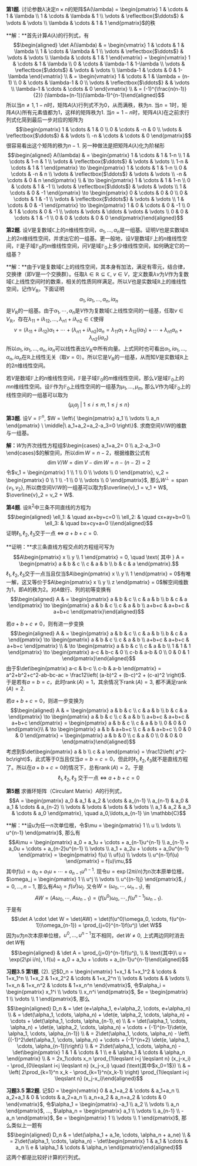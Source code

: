 **第1题**.
讨论参数$\lambda$决定$n\times n$的矩阵$A(\lambda) = \begin{pmatrix} 1 & \cdots & 1 & \lambda \\ 1 & \cdots & \lambda & 1 \\ \vdots & \reflectbox{$\ddots$} & \vdots & \vdots \\ \lambda & \cdots & 1 & 1 \end{pmatrix}$的秩

**解：**首先计算$A(\lambda)$的行列式，有 $$\begin{aligned}
    \det A(\lambda) & = \begin{vmatrix} 1 & \cdots & 1 & \lambda \\ 1 & \cdots & \lambda & 1 \\ \vdots & \reflectbox{$\ddots$} & \vdots & \vdots \\ \lambda & \cdots & 1 & 1 \end{vmatrix} = \begin{vmatrix} 1 & \cdots & 1 & \lambda \\ 0 & \cdots & \lambda-1 & 1-\lambda \\ \vdots & \reflectbox{$\ddots$} & \vdots & \vdots \\ \lambda-1 & \cdots & 0 & 1-\lambda \end{vmatrix} \\
    & = \begin{vmatrix} 1 & \cdots & 1 & \lambda + (n-1) \\ 0 & \cdots & \lambda-1 & 0 \\ \vdots & \reflectbox{$\ddots$} & & \vdots \\ \lambda-1 & \cdots & \cdots & 0 \end{vmatrix} \\
    & = (-1)^{\frac{n(n-1)}{2}} (\lambda+(n-1))(\lambda-1)^{n-1}\end{aligned}$$
所以当$n\neq 1, 1-n$时，矩阵$A(\lambda)$行列式不为$0$，从而满秩，秩为$n$.
当$n = 1$时，矩阵$A(\lambda)$所有元素值都为$1$，这样的矩阵秩为$1$.
当$n = 1-n$时，矩阵$A(\lambda)$在之前求行列式化简到最后一步对应的矩阵为
$$\begin{pmatrix} 1 & \cdots & 1 & 0 \\ 0 & \cdots & -n & 0 \\ \vdots & \reflectbox{$\ddots$} & & \vdots \\ -n & \cdots & \cdots & 0 \end{pmatrix}$$
很容易看出这个矩阵的秩为$n-1$. 另一种做法是把矩阵$A(\lambda)$化为阶梯形
$$\begin{aligned}
    A(\lambda) & = \begin{pmatrix} 1 & \cdots & 1 & 1-n \\ 1 & \cdots & 1-n & 1 \\ \vdots & \reflectbox{$\ddots$} & \vdots & \vdots \\ 1-n & \cdots & 1 & 1 \end{pmatrix} \to \begin{pmatrix} 1 & \cdots & 1 & 1-n \\ 0 & \cdots & -n & n \\ \vdots & \reflectbox{$\ddots$} & \vdots & \vdots \\ -n & \cdots & 0 & n \end{pmatrix} \\
    & \to \begin{pmatrix} 1 & \cdots & 1 & 1-n \\ 0 & \cdots & 1 & -1 \\ \vdots & \reflectbox{$\ddots$} & \vdots & \vdots \\ 1 & \cdots & 0 & -1 \end{pmatrix} \to \begin{pmatrix} 0 & \cdots & 0 & 0 \\ 0 & \cdots & 1 & -1 \\ \vdots & \reflectbox{$\ddots$} & \vdots & \vdots \\ 1 & \cdots & 0 & -1 \end{pmatrix} \to \begin{pmatrix} 1 & 0 & \cdots & 0 & -1 \\ 0 & 1 & \cdots & 0 & -1 \\ \vdots & \vdots & \ddots & \vdots & \vdots \\ 0 & 0 & \cdots & 1 & -1 \\ 0 & 0 & \cdots & 0 & 0 \end{pmatrix}\end{aligned}$$

**第2题**.
设$V$是复数域$\mathbb{C}$上的$n$维线性空间，$\alpha_1,\ldots,\alpha_n$是一组基。证明$V$也是实数域$\mathbb{R}$上的$2n$维线性空间，并求出它的一组基。更一般地，设$V$是数域$\mathbb{F}$上的$n$维线性空间，$\mathbb{F}$是子域$\mathbb{F}_0$的$m$维线性空间，问$V$是域$\mathbb{F}_0$上多少维线性空间，如何确定它的一组基？

**解：**由于$V$是复数域$\mathbb{C}$上的线性空间，其本身有加法，满足有零元，结合律，交换律（即$V$是一个交换群）。任取$\lambda \in \mathbb{R} \subseteq \mathbb{C}$,
$v\in V$，定义数乘$\lambda v$为$V$作为复数域$\mathbb{C}$上线性空间时的数乘，相关的性质同样满足。所以$V$也是实数域$\mathbb{R}$上的维线性空间，记作$V_{\mathbb{R}}$。下面证明
$$\alpha_1,i\alpha_1,\ldots,\alpha_n,i\alpha_n$$
是$V_{\mathbb{R}}$的一组基。由于$\alpha_1,\cdots,\alpha_n$是$V$作为复数域$\mathbb{C}$上线性空间的一组基，任取$v\in V_{\mathbb{R}}$，存在$\lambda_{11} + i\lambda_{12}, \ldots, \lambda_{n1} + i\lambda_{n2} \in \mathbb{C}$使得
$$v = (\lambda_{11} + i\lambda_{12})\alpha_1 + \cdots + (\lambda_{n1} + i\lambda_{n2})\alpha_n = \lambda_{11}\alpha_1 + \lambda_{12}(i\alpha_1) + \cdots + \lambda_{n1}\alpha_n + \lambda_{n2}(i\alpha_n)$$
所以$\alpha_1,i\alpha_1,\ldots,\alpha_n,i\alpha_n$可以线性表出$V_{\mathbb{R}}$中所有向量。上式同时也可看出$\alpha_1,i\alpha_1,\ldots,\alpha_n,i\alpha_n$在$\mathbb{R}$上线性无关（取$v=0$）。所以它是$V_{\mathbb{R}}$的一组基，从而知$V$是实数域$\mathbb{R}$上的$2n$维线性空间。

若$V$是数域$\mathbb{F}$上的$n$维线性空间，$\mathbb{F}$是子域$\mathbb{F}_0$的$m$维线性空间，那么$V$是域$\mathbb{F}_0$上的$mn$维线性空间。设$\mathbb{F}$作为$\mathbb{F}_0$上线性空间的一组基为$\mu_1, \ldots, \mu_m$,
那么$V$作为域$\mathbb{F}_0$上的线性空间的一组基可以取为
$$\left\{ \mu_i\alpha_j \ \middle|\ 1 \leqslant i \leqslant m, 1 \leqslant j \leqslant n \right\}$$

**第3题**. 设$V = \mathbb{F}^n$,
$W = \left\{ \begin{pmatrix} a_1 \\ \vdots \\ a_n \end{pmatrix} \ \middle|\ a_1+a_2=a_2-a_3=0 \right\}$.
求商空间$V / W$的维数与一组基。

**解：**$W$为齐次线性方程组$\begin{cases} a_1+a_2= 0 \\ a_2-a_3=0 \end{cases}$的解空间，所以$\dim W = n-2$，根据维数公式有
$$\dim V/W = \dim V - \dim W = n - (n-2) = 2$$
令$v_1 = \begin{pmatrix} 1 \\ 1 \\ 0 \\ \vdots \\ 0 \end{pmatrix}, v_2 = \begin{pmatrix} 0 \\ 1 \\ -1 \\ 0 \\ \vdots \\ 0 \end{pmatrix}$,
那么$W^{\perp} = \operatorname{span}\{v_1, v_2\}$,
所以商空间$V / W$的一组基可以取为$\overline{v}_1 = v_1 + W$,
$\overline{v}_2 = v_2 + W$.

**第4题**. 设$\mathbb{R}^2$中三条不同直线的方程为 $$\begin{aligned}
    \ell_1: & \quad ax+by+c=0 \\
    \ell_2: & \quad cx+ay+b=0 \\
    \ell_3: & \quad bx+cy+a=0 \\\end{aligned}$$
证明$\ell_1,\ell_2,\ell_3$交于一点 $\Longleftrightarrow$ $a+b+c=0$.

**证明：**求三条直线方程交点的方程组可写为
$$A\begin{pmatrix} x \\ y \\ 1 \end{pmatrix} = 0, \quad \text{ 其中 } A = \begin{pmatrix} a & b & c \\ c & a & b \\ b & c & a \end{pmatrix}.$$
$\ell_1,\ell_2,\ell_3$交于一点当且仅当$A\begin{pmatrix} x \\ y \\ 1 \end{pmatrix} = 0$有唯一解，这又等价于$A\begin{pmatrix} x \\ y \\ z \end{pmatrix} = 0$解空间维数为$1$，即$A$的秩为2。对$A$做行、列的初等变换有
$$\begin{aligned}
A & = \begin{pmatrix} a & b & c \\ c & a & b \\ b & c & a \end{pmatrix} \to \begin{pmatrix} a & b & c \\ c & a & b \\ a+b+c & a+b+c & a+b+c \end{pmatrix}\end{aligned}$$

若$a+b+c\neq 0$，则有进一步变换 $$\begin{aligned}
A & = \begin{pmatrix} a & b & c \\ c & a & b \\ b & c & a \end{pmatrix} \to \begin{pmatrix} a & b & c \\ c & a & b \\ a+b+c & a+b+c & a+b+c \end{pmatrix} \\
& \to \begin{pmatrix} a & b & c \\ c & a & b \\ 1 & 1 & 1 \end{pmatrix} \to \begin{pmatrix} a-c & b-c & 0 \\ c-b & a-b & 0 \\ 0 & 0 & 1 \end{pmatrix}\end{aligned}$$
由于$\det\begin{pmatrix} a-c & b-c \\ c-b & a-b \end{pmatrix} = a^2+b^2+c^2-ab-bc-ac = \frac12\left( (a-b)^2 + (b-c)^2 + (c-a)^2 \right)$.
于是若有$a=b=c$，此时$\operatorname{rank}(A) = 1$，其余情况下$\operatorname{rank}(A) = 3$,
都不满足$\operatorname{rank}(A) = 2$.

若$a+b+c=0$，则进一步变换为 $$\begin{aligned}
A & = \begin{pmatrix} a & b & c \\ c & a & b \\ b & c & a \end{pmatrix} \to \begin{pmatrix} a & b & c \\ c & a & b \\ a+b+c & a+b+c & a+b+c \end{pmatrix} = \begin{pmatrix} a & b & c \\ c & a & b \\ 0 & 0 & 0 \end{pmatrix}\\
& \to \begin{pmatrix} a & b & a+b+c \\ c & a & a+b+c \\ 0 & 0 & 0 \end{pmatrix} = \begin{pmatrix} a & b & 0 \\ c & a & 0 \\ 0 & 0 & 0 \end{pmatrix}\end{aligned}$$
考虑到$\det\begin{pmatrix} a & b \\ c & a \end{pmatrix} = \frac12\left( a^2-bc\right)$，此式等于$0$当且仅当$a=b=c=0$，但此时$\ell_1,\ell_2,\ell_3$就不是直线方程了。所以在$a+b+c=0$的情况下，总有$\operatorname{rank}(A) = 2$。于是
$$\ell_1,\ell_2,\ell_3 \text{ 交于一点 } \Longleftrightarrow \ a+b+c=0$$

**第5题** 求循环矩阵（Circulant Matrix）$A$的行列式，
$$A = \begin{pmatrix} a_0 & a_1 & a_2 & \cdots & a_{n-1} \\ a_{n-1} & a_0 & a_1 & \cdots & a_{n-2} \\ \vdots & \vdots & \vdots & & \vdots \\ a_1 & a_2 & a_3 & \cdots & a_0 \end{pmatrix}, \quad a_0,\ldots,a_{n-1} \in \mathbb{C}$$

**解：**设$u$为任一$n$次单位根，令$\mu = \begin{pmatrix} 1 \\ u \\ \vdots \\ u^{n-1} \end{pmatrix}$,
那么有
$$A\mu = \begin{pmatrix} a_0 + a_1u + \cdots + a_{n-1}u^{n-1} \\ a_{n-1} + a_0u + \cdots + a_{n-2}u^{n-1} \\ \vdots \\ a_1 + a_2u + \cdots + a_0u^{n-1} \end{pmatrix} = \begin{pmatrix} f(u) \\ uf(u) \\ \vdots \\ u^{n-1}f(u) \end{pmatrix} = f(u)\mu,$$
其中$f(u) = a_0 + a_1u + \cdots + a_{n-1}u^{n-1}$.
现令$u = \exp(2\pi i/n)$为$n$次本原单位根，$\omega_j = \begin{pmatrix} 1 \\ u^j \\ \vdots \\ u^{(n-1)j} \end{pmatrix}$,
$j=0,\ldots,n-1$, 那么有$A\omega_j = f(u^j)\omega_j$.
又令$W = (\omega_0, \cdots, \omega_{n-1})$, 有
$$AW = (A\omega_0, \cdots, A\omega_{n-1}) = (f(u^0)\omega_0, \cdots, f(u^{n-1})\omega_{n-1}).$$
于是有
$$\det A \cdot \det W = \det(AW) = \det(f(u^0)\omega_0, \cdots, f(u^{n-1})\omega_{n-1}) = \prod_{j=0}^{n-1}f(u^j) \det W$$
因为$u$为$n$次本原单位根，$u^0, \ldots, u^{n-1}$互不相同，$\det W \neq 0$,
上式两边同时消去$\det W$有 $$\begin{aligned}
& \det A = \prod_{j=0}^{n-1}f(u^j), \\
& \text{其中}\  u = \exp(2\pi i/n), \ f(u) = a_0 + a_1u + \cdots + a_{n-1}u^{n-1}\end{aligned}$$

**习题3.5 第1题**. (2).
记$D_n = \begin{vmatrix} 1+x_1 & 1+x_1^2 & \cdots & 1+x_1^n \\ 1+x_2 & 1+x_2^2 & \cdots & 1+x_2^n \\ \vdots & \vdots & & \vdots \\ 1+x_n & 1+x_n^2 & \cdots & 1+x_n^n \end{vmatrix}$,
令$\alpha_i = \begin{pmatrix} x_1^i \\ \vdots \\ x_n^i \end{pmatrix}$,
$e = \begin{pmatrix} 1 \\ \vdots \\ 1 \end{pmatrix}$, 那么
$$\begin{aligned}
D_n & = \det (e+\alpha_1, e+\alpha_2, \cdots, e+\alpha_n) \\
& = \det(\alpha_1, \cdots, \alpha_n) + \det(e, \alpha_2, \cdots, \alpha_n) + \cdots + \det(\alpha_1, \cdots, \alpha_{n-1}, e) \\
& = \det(\alpha_1, \cdots, \alpha_n) + \det(e, \alpha_2, \cdots, \alpha_n) + \cdots + (-1)^{n-1}\det(e, \alpha_1, \cdots, \alpha_{n-1}) \\
& = 2\det(\alpha_1, \cdots, \alpha_n) - \left\{(-1)^2\det(\alpha_1, \cdots, \alpha_n) + \cdots + (-1)^{n+2} \det(e, \alpha_1, \cdots, \alpha_{n-1})\right\} \\
& = 2\det(\alpha_1, \cdots, \alpha_n) - \det\begin{pmatrix} 1 & 1 & \cdots & 1 \\ e & \alpha_1 & \cdots & \alpha_n \end{pmatrix} \\
& = 2x_1\cdots x_n \prod_{1\leqslant i<j \leqslant n} (x_j-x_i) - \prod_{0\leqslant i<j \leqslant n} (x_j-x_i) \quad (\text{其中$x_0=1$}) \\
& = \left( 2\prod_{k=1}^n x_k - \prod_{k=1}^n(x_k-1) \right) \prod_{1\leqslant i<j \leqslant n} (x_j-x_i)\end{aligned}$$

**习题3.5 第2题**.
记$D = \begin{vmatrix} 0 & a_1+a_2 & \cdots & a_1+a_n \\ a_2+a_1 & 0 & \cdots & a_2+a_n \\ a_n+a_2 & a_n+a_2 & \cdots & 0 \end{vmatrix}$,
令$\alpha_1 = \begin{pmatrix} -a_1 \\ a_2 \\ \vdots \\ a_n \end{pmatrix}$,
$\ldots$,
$\alpha_n = \begin{pmatrix} a_1 \\ \vdots \\ a_{n-1} \\ -a_n \end{pmatrix}$,
$e = \begin{pmatrix} 1 \\ \vdots \\ 1 \end{pmatrix}$, 那么类似上一题有
$$\begin{aligned}
D_n & = \det(\alpha_1 + a_1e, \cdots, \alpha_n + a_ne) \\
& = 2\det(\alpha_1, \cdots, \alpha_n) - \det\begin{pmatrix} 1 & a_1 & \cdots & a_n \\ e & \alpha_1 & \cdots & \alpha_n \end{pmatrix}\end{aligned}$$
这两个都是比较好计算的行列式。
